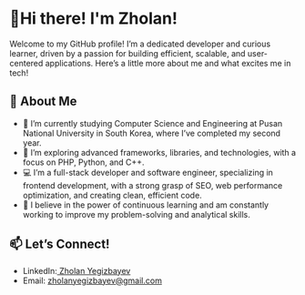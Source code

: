 # 👋Hi there! I'm Zholan!
Welcome to my GitHub profile! I’m a dedicated developer and curious learner, driven by a passion for building efficient, scalable, and user-centered applications. Here’s a little more about me and what excites me in tech!

## 🚀 About Me
- 🔭 I’m currently studying Computer Science and Engineering at Pusan National University in South Korea, where I’ve completed my second year.
- 🌱 I’m exploring advanced frameworks, libraries, and technologies, with a focus on PHP, Python, and C++.
- 💻 I’m a full-stack developer and software engineer, specializing in frontend development, with a strong grasp of SEO, web performance optimization, and creating clean, efficient code.
- 📘 I believe in the power of continuous learning and am constantly working to improve my problem-solving and analytical skills.
## 📫 Let’s Connect!
- LinkedIn:[ Zholan Yegizbayev](https://www.linkedin.com/in/zholan-yegizbayev/)
- Email: zholanyegizbayev@gmail.com

<!--
**zholik23/zholik23** is a ✨ _special_ ✨ repository because its `README.md` (this file) appears on your GitHub profile.

Here are some ideas to get you started:

- 🔭 I’m currently working on ...
- 🌱 I’m currently learning ...
- 👯 I’m looking to collaborate on ...
- 🤔 I’m looking for help with ...
- 💬 Ask me about ...
- 📫 How to reach me: ...
- 😄 Pronouns: ...
- ⚡ Fun fact: ...
-->
